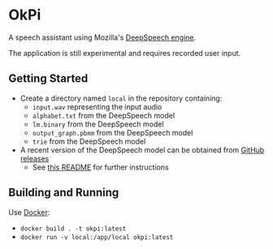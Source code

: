 # OkPi
A speech assistant using Mozilla's [DeepSpeech engine](https://github.com/mozilla/DeepSpeech).

The application is still experimental and requires recorded user input.

## Getting Started
* Create a directory named `local` in the repository containing:
    * `input.wav` representing the input audio
    * `alphabet.txt` from the DeepSpeech model
    * `lm.binary` from the DeepSpeech model
    * `output_graph.pbmm` from the DeepSpeech model
    * `trie` from the DeepSpeech model
* A recent version of the DeepSpeech model can be obtained from [GitHub releases](https://github.com/mozilla/DeepSpeech/releases)
    * See [this README](https://github.com/mozilla/DeepSpeech#getting-the-pre-trained-model) for further instructions

## Building and Running
Use [Docker](https://docs.docker.com/):

* `docker build . -t okpi:latest`
* `docker run -v local:/app/local okpi:latest`
